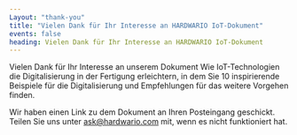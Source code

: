 ```yaml
---
Layout: "thank-you" 
title: "Vielen Dank für Ihr Interesse an HARDWARIO IoT-Dokument" 
events: false 
heading: Vielen Dank für Ihr Interesse an HARDWARIO IoT-Dokument
---
```


Vielen Dank für Ihr Interesse an unserem Dokument Wie IoT-Technologien die Digitalisierung in der Fertigung erleichtern, in dem Sie 10 inspirierende Beispiele für die Digitalisierung und Empfehlungen für das weitere Vorgehen finden.

Wir haben einen Link zu dem Dokument an Ihren Posteingang geschickt. Teilen Sie uns unter [ask@hardwario.com](mailto:ask@hardwario.com) mit, wenn es nicht funktioniert hat.
